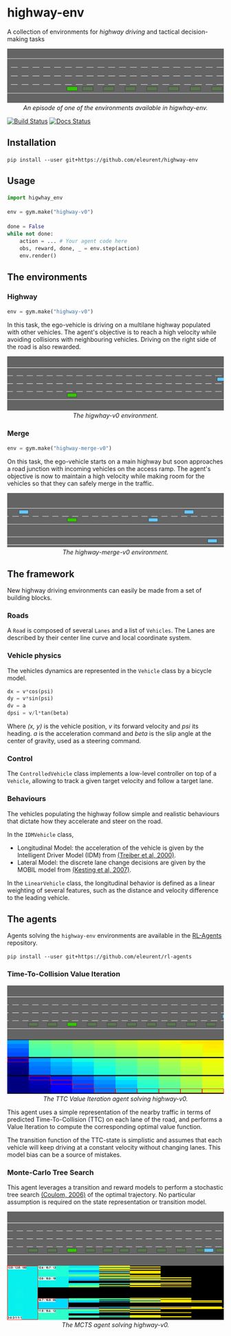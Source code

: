 # highway-env

A collection of environments for *highway driving* and tactical decision-making tasks

<p align="center">
    <img src="docs/media/highway-env.gif"><br/>
    <em>An episode of one of the environments available in higwhay-env.</em>
</p>

[![Build Status](https://travis-ci.org/eleurent/highway-env.svg?branch=master)](https://travis-ci.org/eleurent/highway-env)
[![Docs Status](https://media.readthedocs.org/static/projects/badges/passing.svg)](https://eleurent.github.io/highway-env/)

## Installation

`pip install --user git+https://github.com/eleurent/highway-env`

## Usage

```python
import higwhay_env

env = gym.make("highway-v0")

done = False
while not done:
    action = ... # Your agent code here
    obs, reward, done, _ = env.step(action)
    env.render()
```

## The environments

### Highway

```python
env = gym.make("highway-v0")
```

In this task, the ego-vehicle is driving on a multilane highway populated with other vehicles.
The agent's objective is to reach a high velocity while avoiding collisions with neighbouring vehicles. Driving on the right side of the road is also rewarded.

<p align="center">
    <img src="docs/media/highway.gif"><br/>
    <em>The higwhay-v0 environment.</em>
</p>


### Merge

```python
env = gym.make("highway-merge-v0")
```

On this task, the ego-vehicle starts on a main highway but soon approaches a road junction with incoming vehicles on the access ramp. The agent's objective is now to maintain a high velocity while making room for the vehicles so that they can safely merge in the traffic.

<p align="center">
    <img src="docs/media/merge.gif"><br/>
    <em>The highway-merge-v0 environment.</em>
</p>


## The framework

New highway driving environments can easily be made from a set of building blocks.

### Roads

A `Road` is composed of several `Lanes` and a list of `Vehicles`. The Lanes are described by their center line curve and local coordinate system.

### Vehicle physics

The vehicles dynamics are represented in the `Vehicle` class by a bicycle model.

```python
dx = v*cos(psi)
dy = v*sin(psi)
dv = a
dpsi = v/l*tan(beta)
```
Where *(x, y)* is the vehicle position, *v* its forward velocity and *psi* its heading.
*a* is the acceleration command and *beta* is the slip angle at the center of gravity, used as a steering command.

### Control

The `ControlledVehicle` class implements a low-level controller on top of a `Vehicle`, allowing to track a given target velocity and follow a target lane.

### Behaviours

The vehicles populating the highway follow simple and realistic behaviours that dictate how they accelerate and steer on the road.

In the `IDMVehicle` class,
* Longitudinal Model: the acceleration of the vehicle is given by the Intelligent Driver Model (IDM) from [(Treiber et al, 2000)](https://arxiv.org/abs/cond-mat/0002177).
* Lateral Model: the discrete lane change decisions are given by the MOBIL model from [(Kesting et al, 2007)](https://www.researchgate.net/publication/239439179_General_Lane-Changing_Model_MOBIL_for_Car-Following_Models).

In the `LinearVehicle` class, the longitudinal behavior is defined as a linear weighting of several features, such as the distance and velocity difference to the leading vehicle.

## The agents

Agents solving the `highway-env` environments are available in the [RL-Agents](https://github.com/eleurent/rl-agents) repository.

`pip install --user git+https://github.com/eleurent/rl-agents`

### Time-To-Collision Value Iteration

<p align="center">
    <img src="docs/media/ttcvi.gif"><br/>
    <em>The TTC Value Iteration agent solving highway-v0.</em>
</p>

This agent uses a simple representation of the nearby traffic in terms of predicted Time-To-Collision (TTC) on each lane of the road, and performs a Value Iteration to compute the corresponding optimal value function.

The transition function of the TTC-state is simplistic and assumes that each vehicle will keep driving at a constant velocity without changing lanes. This model bias can be a source of mistakes.

### Monte-Carlo Tree Search

This agent leverages a transition and reward models to perform a stochastic tree search [(Coulom, 2006)](https://hal.inria.fr/inria-00116992/document) of the optimal trajectory. No particular assumption is required on the state representation or transition model.

<p align="center">
    <img src="docs/media/mcts.gif"><br/>
    <em>The MCTS agent solving highway-v0.</em>
</p>